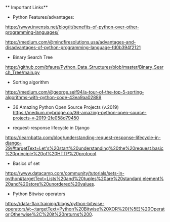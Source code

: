 
** Important Links**

- Python Features/advantages:

https://www.invensis.net/blog/it/benefits-of-python-over-other-programming-languages/

https://medium.com/@mindfiresolutions.usa/advantages-and-disadvantages-of-python-programming-language-fd0b394f2121

- Binary Search Tree

https://github.com/bfaure/Python_Data_Structures/blob/master/Binary_Search_Tree/main.py

- Sorting algorithm

https://medium.com/@george.seif94/a-tour-of-the-top-5-sorting-algorithms-with-python-code-43ea9aa02889


- 36 Amazing Python Open Source Projects (v.2019)
https://medium.mybridge.co/36-amazing-python-open-source-projects-v-2019-2fe058d79450


- request-response lifecycle in Django

https://learnbatta.com/blog/understanding-request-response-lifecycle-in-django-29/#targetText=Let's%20start%20understanding%20the%20request,basic%20principle%20of%20HTTP%20protocol.

- Basics of set

https://www.datacamp.com/community/tutorials/sets-in-python#targetText=Lists%20and%20tuples%20are%20standard,element%20and%20store%20unordered%20values.

- Python Bitwise operators

https://data-flair.training/blogs/python-bitwise-operators/#:~:targetText=Python%20Bitwise%20XOR%20(%5E)%20Operator,Otherwise%2C%20it%20returns%200.